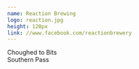 ```yaml
---
name: Reaction Brewing
logo: reaction.jpg
height: 120px
link: //www.facebook.com/reactionbrewery
---
```

<ul style="list-style-type:none; margin:0; padding:0;">
  <li>Choughed to Bits</li>
  <li>Southern Pass</li>
</ul>

